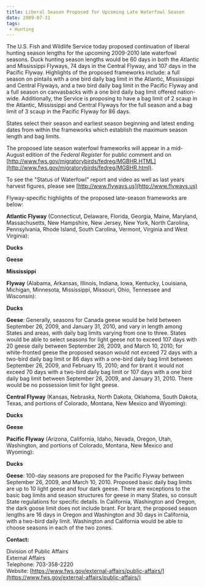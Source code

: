 ```yaml
---
title: Liberal Season Proposed for Upcoming Late Waterfowl Season
date: 2009-07-31
tags:
 - Hunting
---
```


The U.S. Fish and Wildlife Service today proposed continuation of liberal hunting season lengths for the upcoming 2009-2010 late waterfowl seasons. Duck hunting season lengths would be 60 days in both the Atlantic and Mississippi Flyways, 74 days in the Central Flyway, and 107 days in the Pacific Flyway. Highlights of the proposed frameworks include: a full season on pintails with a one bird daily bag limit in the Atlantic, Mississippi and Central Flyways, and a two bird daily bag limit in the Pacific Flyway and a full season on canvasbacks with a one bird daily bag limit offered nation-wide. Additionally, the Service is proposing to have a bag limit of 2 scaup in the Atlantic, Mississippi and Central Flyways for the full season and a bag limit of 3 scaup in the Pacific Flyway for 86 days.

States select their season and earliest season beginning and latest ending dates from within the frameworks which establish the maximum season length and bag limits.

The proposed late season waterfowl frameworks will appear in a mid-August edition of the _Federal Register_ for public comment and on [http://www.fws.gov/migratorybirds/fedreg/MGBHR.HTML](http://www.fws.gov/migratorybirds/fedreg/MGBHR.html).

To see the "Status of Waterfowl" report and video as well as last years harvest figures, please see [http://www.flyways.us](http://www.flyways.us)

Flyway-specific highlights of the proposed late-season frameworks are below:

**Atlantic Flyway** (Connecticut, Delaware, Florida, Georgia, Maine, Maryland, Massachusetts, New Hampshire, New Jersey, New York, North Carolina, Pennsylvania, Rhode Island, South Carolina, Vermont, Virginia and West Virginia):

**Ducks**

**Geese**

**Mississippi**

**Flyway** (Alabama, Arkansas, Illinois, Indiana, Iowa, Kentucky, Louisiana, Michigan, Minnesota, Mississippi, Missouri, Ohio, Tennessee and Wisconsin):

**Ducks**

**Geese**: Generally, seasons for Canada geese would be held between September 26, 2009, and January 31, 2010, and vary in length among States and areas, with daily bag limits varying from one to three. States would be able to select seasons for light geese not to exceed 107 days with 20 geese daily between September 26, 2009, and March 10, 2010; for white-fronted geese the proposed season would not exceed 72 days with a two-bird daily bag limit or 86 days with a one-bird daily bag limit between September 26, 2009, and February 15, 2010; and for brant it would not exceed 70 days with a two-bird daily bag limit or 107 days with a one bird daily bag limit between September 26, 2009, and January 31, 2010\. There would be no possession limit for light geese.

**Central Flyway** (Kansas, Nebraska, North Dakota, Oklahoma, South Dakota, Texas, and portions of Colorado, Montana, New Mexico and Wyoming):

**Ducks**

**Geese**

**Pacific Flyway** (Arizona, California, Idaho, Nevada, Oregon, Utah, Washington, and portions of Colorado, Montana, New Mexico and Wyoming):

**Ducks**

**Geese**: 100-day seasons are proposed for the Pacific Flyway between September 26, 2009, and March 10, 2010\. Proposed basic daily bag limits are up to 10 light geese and four dark geese. There are exceptions to the basic bag limits and season structures for geese in many States, so consult State regulations for specific details. In California, Washington and Oregon, the dark goose limit does not include brant. For brant, the proposed season lengths are 16 days in Oregon and Washington and 30 days in California, with a two-bird daily limit. Washington and California would be able to choose seasons in each of the two zones.

**Contact:**

Division of Public Affairs  
External Affairs  
Telephone: 703-358-2220  
Website: [https://www.fws.gov/external-affairs/public-affairs/](https://www.fws.gov/external-affairs/public-affairs/)
